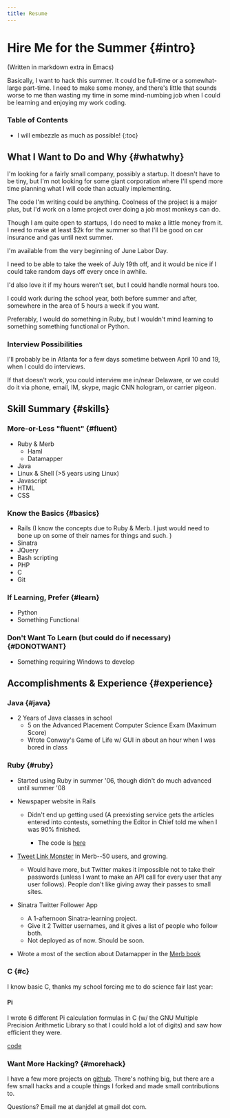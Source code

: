 ```yaml
---
title: Resume
---
```


Hire Me for the Summer         {#intro}
======================

(Written in markdown extra in Emacs)

Basically, I want to hack this summer. It could be full-time or a somewhat-large part-time. I need to make some money, and there's little that sounds worse to me than wasting my time in some mind-numbing job when I could be learning and enjoying my work coding. 

### Table of Contents

* I will embezzle as much as possible!
{:toc}

What I Want to Do and Why       {#whatwhy}
-------------------------

I'm looking for a fairly small company, possibly a startup. It doesn't have to be tiny, but I'm not looking for some giant corporation where I'll spend more time planning what I will code than actually implementing. 

The code I'm writing could be anything. Coolness of the project is a major plus, but I'd work on a lame project over doing a job most monkeys can do. 

Though I am quite open to startups, I do need to make a little money from it. I need to make at least $2k for the summer so that I'll be good on car insurance and gas until next summer. 

I'm available from the very beginning of June Labor Day. 

I need to be able to take the week of July 19th off, and it would be nice if I could take random days off every once in awhile. 

I'd also love it if my hours weren't set, but I could handle normal hours too. 

I could work during the school year, both before summer and after, somewhere in the area of 5 hours a week if you want.  

Preferably, I would do something in Ruby, but I wouldn't mind learning to something something functional or Python. 

### Interview Possibilities

I'll probably be in Atlanta for a few days sometime between April 10 and 19, when I could do interviews. 

If that doesn't work, you could interview me in/near Delaware, or we could do it via phone, email, IM, skype, magic CNN hologram, or carrier pigeon. 

Skill Summary  {#skills}
-------------

### More-or-Less "fluent" {#fluent}

* Ruby & Merb
  * Haml
  * Datamapper
* Java
* Linux & Shell (>5 years using Linux)
* Javascript
* HTML
* CSS

### Know the Basics {#basics}

* Rails (I know the concepts due to Ruby & Merb. I just would need to bone up on some of their names for things and such. )
* Sinatra
* JQuery
* Bash scripting
* PHP
* C
* Git

### If Learning, Prefer {#learn}

* Python
* Something Functional

### Don't Want To Learn (but could do if necessary) {#DONOTWANT}

* Something requiring Windows to develop


Accomplishments & Experience {#experience}
----------------------------

### Java {#java}

* 2 Years of Java classes in school
  * 5 on the Advanced Placement Computer Science Exam (Maximum Score)
  * Wrote Conway's Game of Life w/ GUI in about an hour when I was bored in class

### Ruby {#ruby}

* Started using Ruby in summer '06, though didn't do much advanced until summer '08
* Newspaper website in Rails 

	* Didn't end up getting used (A preexisting service gets the articles entered into contests, something the Editor in Chief told me when I was 90% finished.
	
		* The code is [here](https://github.com/jackowayed/bluestreak/tree)
		
* [Tweet Link Monster](http://tweetlinkmonster.com/) in Merb--50 users, and growing.

	* Would have more, but Twitter makes it impossible not to take their passwords (unless I want to make an API call for every user that any user follows). People don't like giving away their passes to small sites.
	
* Sinatra Twitter Follower App
  * A 1-afternoon Sinatra-learning project. 
  * Give it 2 Twitter usernames, and it gives a list of people who follow both. 
  * Not deployed as of now. Should be soon. 
* Wrote a most of the section about Datamapper in the [Merb book](http://book.merbist.com/) 

### C {#c}

I know basic C, thanks my school forcing me to do science fair last year: 

#### Pi

I wrote 6 different Pi calculation formulas in C (w/ the GNU Multiple Precision Arithmetic Library so that I could hold a lot of digits) and saw how efficient they were. 

[code](http://github.com/jackowayed/pi-calc/tree)

### Want More Hacking? {#morehack}

I have a few more projects on [github](http://github.com/jackowayed). There's nothing big, but there are a few small hacks and a couple things I forked and made small contributions to. 

Questions? Email me at danjdel at gmail dot com. 

